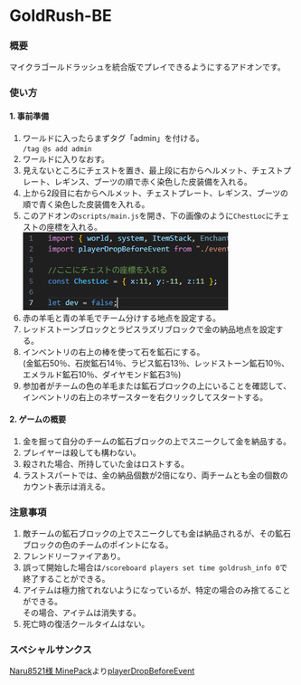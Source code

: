 # GoldRush-BE

### 概要
マイクラゴールドラッシュを統合版でプレイできるようにするアドオンです。

### 使い方
#### 1. 事前準備
   1. ワールドに入ったらまずタグ「admin」を付ける。<br>
   ` /tag @s add admin `
   2. ワールドに入りなおす。
   3. 見えないところにチェストを置き、最上段に右からヘルメット、チェストプレート、レギンス、ブーツの順で赤く染色した皮装備を入れる。
   4. 上から2段目に右からヘルメット、チェストプレート、レギンス、ブーツの順で青く染色した皮装備を入れる。
   5. このアドオンの` scripts/main.js `を開き、下の画像のように` ChestLoc `にチェストの座標を入れる。
      **![ChestLoc](images/ChestLoc.png)**
   6. 赤の羊毛と青の羊毛でチーム分けする地点を設定する。
   7. レッドストーンブロックとラピスラズリブロックで金の納品地点を設定する。
   8. インベントリの右上の棒を使って石を鉱石にする。<br>
   (金鉱石50％、石炭鉱石14％、ラピス鉱石13％、レッドストーン鉱石10％、エメラルド鉱石10％、ダイヤモンド鉱石3％)
   9. 参加者がチームの色の羊毛または鉱石ブロックの上にいることを確認して、インベントリの右上のネザースターを右クリックしてスタートする。
#### **2. ゲームの概要**<br>
   1. 金を掘って自分のチームの鉱石ブロックの上でスニークして金を納品する。
   2. プレイヤーは殺しても構わない。
   3. 殺された場合、所持していた金はロストする。
   4. ラストスパートでは、金の納品個数が2倍になり、両チームとも金の個数のカウント表示は消える。

### 注意事項
   1. 敵チームの鉱石ブロックの上でスニークしても金は納品されるが、その鉱石ブロックの色のチームのポイントになる。
   2. フレンドリーファイアあり。
   3. 誤って開始した場合は` /scoreboard players set time goldrush_info 0 `で終了することができる。
   4. アイテムは極力捨てれないようになっているが、特定の場合のみ捨てることができる。<br>
      その場合、アイテムは消失する。
   5. 死亡時の復活クールタイムはない。

### スペシャルサンクス
[Naru8521様 MinePack](https://github.com/Naru8521/MinePack)より[playerDropBeforeEvent](https://github.com/Naru8521/MinePack/blob/main/scripts/events/playerDropBeforeEvent.js)

